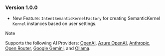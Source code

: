 ### Version 1.0.0

- New Feature: `IntentSemanticKernelFactory` for creating SemanticKernel `Kernel` instances based on user settings. 

> [!NOTE]
>
> Supports the following AI Providers: [OpenAI](https://platform.openai.com), [Azure OpenAI](https://azure.microsoft.com/en-us/pricing/details/cognitive-services/openai-service/?msockid=3ed3013722c562b10463146623386323), [Anthropic](https://console.anthropic.com), [Open Router](https://openrouter.ai), [Google Gemini](https://aistudio.google.com/), and [Ollama](https://ollama.com).
